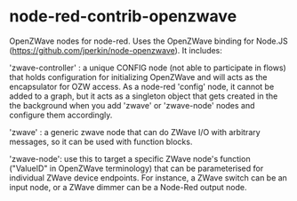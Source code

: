 node-red-contrib-openzwave
==========================

OpenZWave nodes for node-red. Uses the OpenZWave binding for Node.JS (https://github.com/jperkin/node-openzwave). It includes:

'zwave-controller' : a unique CONFIG node (not able to participate in flows) that holds configuration for initializing OpenZWave and will acts as the encapsulator for OZW access. As a node-red 'config' node, it cannot be added to a graph, but it acts as a singleton object that gets created in the the background when you add 'zwave' or 'zwave-node' nodes and configure them accordingly.

'zwave' : a generic zwave node that can do ZWave I/O with arbitrary messages, so it can be used with function blocks.

'zwave-node': use this to target a specific ZWave node's function ("ValueID" in OpenZWave terminology) that can be parameterised for individual ZWave device endpoints. 
For instance, a ZWave switch can be an input node, or a ZWave dimmer can be a Node-Red output node.  

